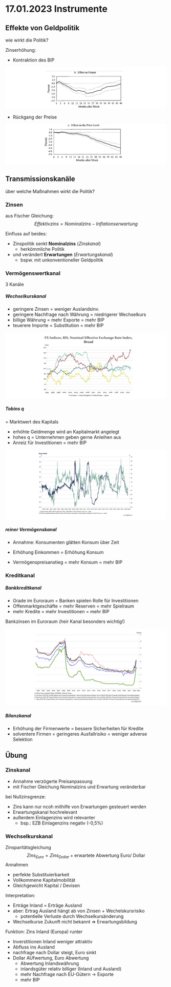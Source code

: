 # 17.01.2023 Instrumente

## Effekte von Geldpolitik

wie wirkt die Politik?

Zinserhöhung:

- Kontraktion des BIP

![img](../images/2023-01-17_17-31-38.jpg)

- Rückgang der Preise

![img](../images/2023-01-17_17-31-43.jpg)

## Transmissionskanäle

über welche Maßnahmen wirkt die Politik?

### Zinsen

aus Fischer Gleichung: 
$$
Effektivzins = Nominalzins - Inflationserwartung
$$


Einfluss auf beides:

- Zinspolitik senkt **Nominalzins** (*Zinskanal*)
    - herkömmliche Politik
- und verändert **Erwartungen** (*Erwartungskanal*)
    - bspw. mit unkonventioneller Geldpolitik



### Vermögenswertkanal

3 Kanäle

##### Wechselkurskanal

- geringere Zinsen = weniger Auslandsinv.
- geringere Nachfrage nach Währung = niedrigerer Wechselkurs
- billige Währung = mehr Exporte = mehr BIP
- teuerere Importe = Substitution = mehr BIP

![img](../images/2023-01-17_17-40-29.jpg)

##### Tobins q 

= Marktwert des Kapitals

- erhöhte Geldmenge wird an Kapitalmarkt angelegt
- hohes q = Unternehmen geben gerne Anleihen aus
- Anreiz für Investitionen = mehr BIP

![img](../images/2023-01-17_17-40-09.jpg)

##### reiner Vermögenskanal

- Annahme: Konsumenten glätten Konsum über Zeit
- Erhöhung Einkommen = Erhöhung Konsum

- Vermögenspreisanstieg = mehr Konsum = mehr BIP



### Kreditkanal

##### Bankkreditkanal

- Grade im Euroraum = Banken spielen Rolle für Investitionen
- Offenmarktgeschäfte = mehr Reserven = mehr Spielraum
- mehr Kredite = mehr Investitionen = mehr BIP

Bankzinsen im Euroraum (heir Kanal besonders wichtig!)

![img](../images/2023-01-17_17-43-13.jpg)

##### Bilanzkanal

- Erhöhung der Firmenwerte = bessere Sicherheiten für Kredite
- solventere Firmen = geringeres Ausfallrisiko = weniger adverse Selektion



## Übung

### Zinskanal

- Annahme verzögerte Preisanpassung
- mit Fischer Gleichung Nominalzins und Erwartung veränderbar

bei Nullzinsgrenze:

- Zins kann nur ncoh mithilfe von Erwartungen gesteuert werden
- Erwartungskanal hochrelevant
- außerdem Einlagenzins wird relevanter 
    - bsp.: EZB Einlagenzins negativ (-0,5%)

### Wechselkurskanal

Zinsparitätsgleichung
$$
Zins_{Euro} = Zins_{Dollar} + \text{erwartete Abwertung Euro/ Dollar}
$$
Annahmen

- perfekte Substituierbarkeit
- Vollkommene Kapitalmobilität
- Gleichgewicht Kapital / Devisen

Interpretation:

- Erträge Inland = Erträge Ausland
- aber: Ertrag Ausland hängt ab von Zinsen + Wechelskursrisiko
    - potentielle Verluste durch Wechselkursänderung
- Wechselkurse Zukunft nicht bekannt => Erwartungsbildung



Funktion: Zins Inland (Europa) runter

- Inverstitionen Inland weniger attraktiv
- Abfluss ins Ausland 
- nachfrage nach Dollar steigt, Euro sinkt
- Dollar AUfwertung, Euro Abwertung 
    - Abwertung Inlandswährung
    - inlandsgüter relativ billiger (Inland und Ausland)
    - mehr Nachfrage nach EU-Gütern -> Exporte
    - mehr BIP



